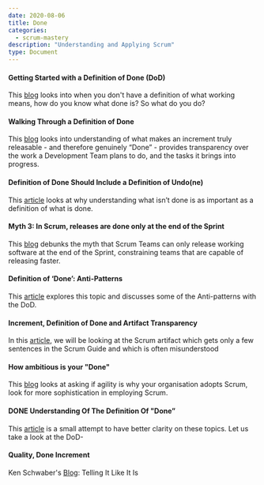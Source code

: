 ```yaml
---
date: 2020-08-06
title: Done
categories:
  - scrum-mastery
description: "Understanding and Applying Scrum"
type: Document
---
```

#### Getting Started with a Definition of Done (DoD)
This [blog](https://www.scrum.org/resources/blog/getting-started-definition-done-dod) looks into when you don't have a definition of what working means, how do you know what done is? So what do you do?

#### Walking Through a Definition of Done
This [blog](https://www.scrum.org/resources/blog/walking-through-definition-done) looks into understanding of what makes an increment truly releasable - and therefore genuinely “Done” - provides transparency over the work a Development Team plans to do, and the tasks it brings into progress.

#### Definition of Done Should Include a Definition of Undo(ne)
This [article](https://www.scrum.org/resources/blog/definition-done-should-include-definition-undone) looks at why understanding what isn’t done is as important as a definition of what is done.

#### Myth 3: In Scrum, releases are done only at the end of the Sprint
This [blog](https://www.scrum.org/resources/blog/myth-3-scrum-releases-are-done-only-end-sprint) debunks the myth that Scrum Teams can only release working software at the end of the Sprint, constraining teams that are capable of releasing faster.

#### Definition of ‘Done’: Anti-Patterns
This [article](https://medium.com/serious-scrum/definition-of-done-anti-patterns-18f2bfdf1083) explores this topic and discusses some of the Anti-patterns with the DoD.

#### Increment, Definition of Done and Artifact Transparency
In this [article](https://www.vivifyscrum.com/insights/increment-definition-of-done-and-artifact-transparency), we will be looking at the Scrum artifact which gets only a few sentences in the Scrum Guide and which is often misunderstood

#### How ambitious is your "Done"
This [blog](https://www.scrum.org/resources/blog/how-ambitious-your-done) looks at asking if agility is why your organisation adopts Scrum, look for more sophistication in employing Scrum.

#### DONE Understanding Of The Definition Of "Done”
This [article](https://www.scrum.org/resources/blog/done-understanding-definition-done) is a small attempt to have better clarity on these topics. Let us take a look at the DoD-

#### Quality, Done Increment
Ken Schwaber's [Blog](https://kenschwaber.wordpress.com/2015/10/05/quality-done-increment/): Telling It Like It Is
